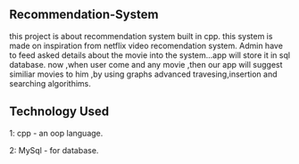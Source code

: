 ## Recommendation-System
this project is about recommendation system built in cpp.
this system is made on inspiration from netflix video recomendation system.
Admin have to feed asked details about the movie into the system...app will store it in sql database.
now ,when user come and any movie ,then our app will suggest similiar movies to him ,by using graphs advanced travesing,insertion
and searching  algorithims.

## Technology Used

1: cpp - an oop language.

2: MySql - for database.

